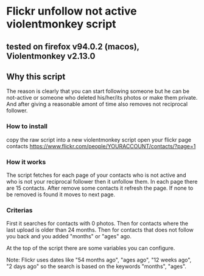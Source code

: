 # Flickr unfollow not active violentmonkey script
## tested on firefox v94.0.2 (macos), Violentmonkey v2.13.0

## Why this script
The reason is clearly that you can start following someone but he can be not-active or someone who deleted his/her/its photos or make them private. And after giving a reasonable amont of time also removes not reciprocal follower.

### How to install
copy the raw script into a new violentmonkey script
open your flickr page contacts https://www.flickr.com/people/YOURACCOUNT/contacts/?page=1

### How it works
The script fetches for each page of your contacts who is not active and who is not your reciprocal follower then it unfollow them.
In each page there are 15 contacts.
After remove some contacts it refresh the page.
If none to be removed is found it moves to next page.

### Criterias
First it searches for contacts with 0 photos.
Then for contacts where the last upload is older than 24 months.
Then for contacts that does not follow you back and you added "months" or "ages" ago. 

At the top of the script there are some variables you can configure.

Note: Flickr uses dates like "54 months ago", "ages ago", "12 weeks ago", "2 days ago" so the search is based on the keywords "months", "ages".
